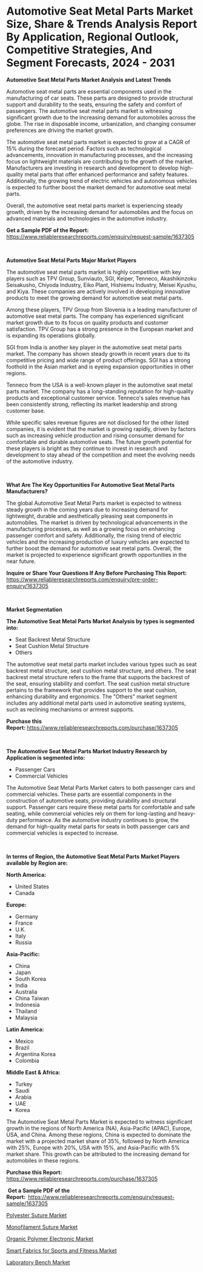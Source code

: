 <p><h1>Automotive Seat Metal Parts Market Size, Share & Trends Analysis Report By Application, Regional Outlook, Competitive Strategies, And Segment Forecasts, 2024 - 2031</h1></p><p><strong>Automotive Seat Metal Parts Market Analysis and Latest Trends</strong></p>
<p><p>Automotive seat metal parts are essential components used in the manufacturing of car seats. These parts are designed to provide structural support and durability to the seats, ensuring the safety and comfort of passengers. The automotive seat metal parts market is witnessing significant growth due to the increasing demand for automobiles across the globe. The rise in disposable income, urbanization, and changing consumer preferences are driving the market growth.</p><p>The automotive seat metal parts market is expected to grow at a CAGR of 15% during the forecast period. Factors such as technological advancements, innovation in manufacturing processes, and the increasing focus on lightweight materials are contributing to the growth of the market. Manufacturers are investing in research and development to develop high-quality metal parts that offer enhanced performance and safety features. Additionally, the growing trend of electric vehicles and autonomous vehicles is expected to further boost the market demand for automotive seat metal parts.</p><p>Overall, the automotive seat metal parts market is experiencing steady growth, driven by the increasing demand for automobiles and the focus on advanced materials and technologies in the automotive industry.</p></p>
<p><strong>Get a Sample PDF of the Report:&nbsp;</strong> <a href="https://www.reliableresearchreports.com/enquiry/request-sample/1637305">https://www.reliableresearchreports.com/enquiry/request-sample/1637305</a></p>
<p>&nbsp;</p>
<p><strong>Automotive Seat Metal Parts Major Market Players</strong></p>
<p><p>The automotive seat metal parts market is highly competitive with key players such as TPV Group, Sunviauto, SGI, Keiper, Tenneco, Akashikinzoku Seisakusho, Chiyoda Industry, Eiko Plant, Hishiemu Industry, Meisei Kyushu, and Kiya. These companies are actively involved in developing innovative products to meet the growing demand for automotive seat metal parts.</p><p>Among these players, TPV Group from Slovenia is a leading manufacturer of automotive seat metal parts. The company has experienced significant market growth due to its focus on quality products and customer satisfaction. TPV Group has a strong presence in the European market and is expanding its operations globally.</p><p>SGI from India is another key player in the automotive seat metal parts market. The company has shown steady growth in recent years due to its competitive pricing and wide range of product offerings. SGI has a strong foothold in the Asian market and is eyeing expansion opportunities in other regions.</p><p>Tenneco from the USA is a well-known player in the automotive seat metal parts market. The company has a long-standing reputation for high-quality products and exceptional customer service. Tenneco's sales revenue has been consistently strong, reflecting its market leadership and strong customer base.</p><p>While specific sales revenue figures are not disclosed for the other listed companies, it is evident that the market is growing rapidly, driven by factors such as increasing vehicle production and rising consumer demand for comfortable and durable automotive seats. The future growth potential for these players is bright as they continue to invest in research and development to stay ahead of the competition and meet the evolving needs of the automotive industry.</p></p>
<p>&nbsp;</p>
<p><strong>What Are The Key Opportunities For Automotive Seat Metal Parts Manufacturers?</strong></p>
<p><p>The global Automotive Seat Metal Parts market is expected to witness steady growth in the coming years due to increasing demand for lightweight, durable and aesthetically pleasing seat components in automobiles. The market is driven by technological advancements in the manufacturing processes, as well as a growing focus on enhancing passenger comfort and safety. Additionally, the rising trend of electric vehicles and the increasing production of luxury vehicles are expected to further boost the demand for automotive seat metal parts. Overall, the market is projected to experience significant growth opportunities in the near future.</p></p>
<p><strong>Inquire or Share Your Questions If Any Before Purchasing This Report:</strong> <a href="https://www.reliableresearchreports.com/enquiry/pre-order-enquiry/1637305">https://www.reliableresearchreports.com/enquiry/pre-order-enquiry/1637305</a></p>
<p>&nbsp;</p>
<p><strong>Market Segmentation</strong></p>
<p><strong>The Automotive Seat Metal Parts Market Analysis by types is segmented into:</strong></p>
<p><ul><li>Seat Backrest Metal Structure</li><li>Seat Cushion Metal Structure</li><li>Others</li></ul></p>
<p><p>The automotive seat metal parts market includes various types such as seat backrest metal structure, seat cushion metal structure, and others. The seat backrest metal structure refers to the frame that supports the backrest of the seat, ensuring stability and comfort. The seat cushion metal structure pertains to the framework that provides support to the seat cushion, enhancing durability and ergonomics. The "Others" market segment includes any additional metal parts used in automotive seating systems, such as reclining mechanisms or armrest supports.</p></p>
<p><strong>Purchase this Report:&nbsp;</strong><a href="https://www.reliableresearchreports.com/purchase/1637305">https://www.reliableresearchreports.com/purchase/1637305</a></p>
<p>&nbsp;</p>
<p><strong>The Automotive Seat Metal Parts Market Industry Research by Application is segmented into:</strong></p>
<p><ul><li>Passenger Cars</li><li>Commercial Vehicles</li></ul></p>
<p><p>The Automotive Seat Metal Parts Market caters to both passenger cars and commercial vehicles. These parts are essential components in the construction of automotive seats, providing durability and structural support. Passenger cars require these metal parts for comfortable and safe seating, while commercial vehicles rely on them for long-lasting and heavy-duty performance. As the automotive industry continues to grow, the demand for high-quality metal parts for seats in both passenger cars and commercial vehicles is expected to increase.</p></p>
<p>&nbsp;</p>
<p><strong>In terms of Region, the Automotive Seat Metal Parts Market Players available by Region are:</strong></p>
<p>
    <p> <strong> North America: </strong>
        <ul>
            <li>United States</li>
            <li>Canada</li>
        </ul>
        </p> 
    <p> <strong> Europe: </strong>
        <ul>
            <li>Germany</li>
            <li>France</li>
            <li>U.K.</li>
            <li>Italy</li>
            <li>Russia</li>
        </ul>
        </p> 
    <p> <strong> Asia-Pacific: </strong>
        <ul>
            <li>China</li>
            <li>Japan</li>
            <li>South Korea</li>
            <li>India</li>
            <li>Australia</li>
            <li>China Taiwan</li>
            <li>Indonesia</li>
            <li>Thailand</li>
            <li>Malaysia</li>
        </ul>
        </p> 
    <p> <strong> Latin America: </strong>
        <ul>
            <li>Mexico</li>
            <li>Brazil</li>
            <li>Argentina Korea</li>
            <li>Colombia</li>
        </ul>
        </p> 
    <p> <strong> Middle East & Africa: </strong>
        <ul>
            <li>Turkey</li>
            <li>Saudi</li>
            <li>Arabia</li>
            <li>UAE</li>
            <li>Korea</li>
        </ul>
    </p>
    </p>
<p><p>The Automotive Seat Metal Parts Market is expected to witness significant growth in the regions of North America (NA), Asia-Pacific (APAC), Europe, USA, and China. Among these regions, China is expected to dominate the market with a projected market share of 35%, followed by North America with 25%, Europe with 20%, USA with 15%, and Asia-Pacific with 5% market share. This growth can be attributed to the increasing demand for automobiles in these regions.</p></p>
<p><strong>Purchase this Report: </strong><a href="https://www.reliableresearchreports.com/purchase/1637305">https://www.reliableresearchreports.com/purchase/1637305</a></p>
<p>&nbsp;<strong>Get a Sample PDF of the Report:&nbsp;&nbsp;</strong><a href="https://www.reliableresearchreports.com/enquiry/request-sample/1637305">https://www.reliableresearchreports.com/enquiry/request-sample/1637305</a></p>
<p><strong></strong></p>
<p><p><a href="https://medium.com/@mildredlawson1937/polyester-suture-market-competitive-analysis-market-trends-and-forecast-to-2031-7d29a4f3cfc2">Polyester Suture Market</a></p><p><a href="https://medium.com/@mildredlawson1937/monofilament-suture-market-exploring-market-share-market-trends-and-future-growth-fafa6c2b520e">Monofilament Suture Market</a></p><p><a href="https://github.com/WillieWoodard/Market-Research-Report-List-3/blob/main/organic-polymer-electronic-market.md">Organic Polymer Electronic Market</a></p><p><a href="https://github.com/marloy8/Market-Research-Report-List-3/blob/main/smart-fabrics-for-sports-and-fitness-market.md">Smart Fabrics for Sports and Fitness Market</a></p><p><a href="https://medium.com/@shirleysullivan73/laboratory-bench-market-furnishes-information-on-market-share-market-trends-and-market-growth-a03968811946">Laboratory Bench Market</a></p></p>